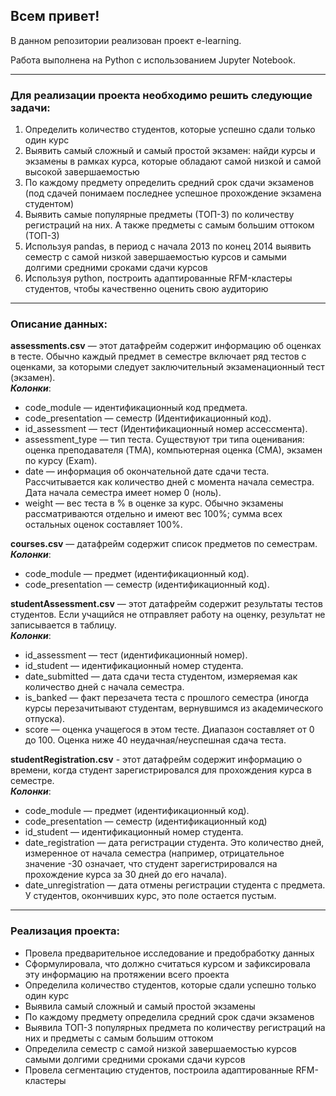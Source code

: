 ## **Всем привет!**

В данном репозитории реализован проект e-learning.

Работа выполнена на Python с использованием Jupyter Notebook. 

<hr>

### Для реализации проекта необходимо решить следующие задачи:

1. Определить количество студентов, которые успешно сдали только один курс
2. Выявить самый сложный и самый простой экзамен: найди курсы и экзамены в рамках курса, которые обладают самой низкой и самой высокой завершаемостью
3. По каждому предмету определить средний срок сдачи экзаменов (под сдачей понимаем последнее успешное прохождение экзамена студентом)
4. Выявить самые популярные предметы (ТОП-3) по количеству регистраций на них. А также предметы с самым большим оттоком (ТОП-3)
5. Используя pandas, в период с начала 2013 по конец 2014 выявить семестр с самой низкой завершаемостью курсов и самыми долгими средними сроками сдачи курсов
6. Используя python, построить адаптированные RFM-кластеры студентов, чтобы качественно оценить свою аудиторию

<hr>

### Описание данных:

<strong>assessments.csv</strong> — этот датафрейм содержит информацию об оценках в тесте. Обычно каждый предмет в семестре включает ряд тестов с оценками, за которыми следует заключительный экзаменационный тест (экзамен).  
<strong>*Колонки*</strong>:
- code_module — идентификационный код предмета.
- code_presentation — семестр (Идентификационный код).
- id_assessment — тест (Идентификационный номер ассессмента).
- assessment_type — тип теста. Существуют три типа оценивания: оценка преподавателя (TMA), компьютерная оценка (СМА), экзамен по курсу (Exam).
- date — информация об окончательной дате сдачи теста. Рассчитывается как количество дней с момента начала семестра. Дата начала семестра имеет номер 0 (ноль).
- weight — вес теста в % в оценке за курс. Обычно экзамены рассматриваются отдельно и имеют вес 100%; сумма всех остальных оценок составляет 100%.

<strong>courses.csv</strong> — датафрейм содержит список предметов по семестрам.  
<strong>*Колонки*</strong>:
- code_module — предмет (идентификационный код).
- code_presentation — семестр (идентификационный код).

<strong>studentAssessment.csv</strong> — этот датафрейм содержит результаты тестов студентов. Если учащийся не отправляет работу на оценку, результат не записывается в таблицу.  
<strong>*Колонки*</strong>:
- id_assessment — тест (идентификационный номер).
- id_student — идентификационный номер студента.
- date_submitted — дата сдачи теста студентом, измеряемая как количество дней с начала семестра.
- is_banked — факт перезачета теста с прошлого семестра (иногда курсы перезачитывают студентам, вернувшимся из академического отпуска).
- score — оценка учащегося в этом тесте. Диапазон составляет от 0 до 100. Оценка ниже 40 неудачная/неуспешная сдача теста.

<strong>studentRegistration.csv</strong> - этот датафрейм содержит информацию о времени, когда студент зарегистрировался для прохождения курса в семестре.  
<strong>*Колонки*</strong>:
- code_module — предмет (идентификационный код).
- code_presentation — семестр (идентификационный код)
- id_student — идентификационный номер студента.
- date_registration — дата регистрации студента. Это количество дней, измеренное от начала семестра (например, отрицательное значение -30 означает, что студент зарегистрировался на прохождение курса за 30 дней до его начала).
- date_unregistration — дата отмены регистрации студента с предмета. У студентов, окончивших курс, это поле остается пустым.
<hr>

### Реализация проекта:
- Провела предварительное исследование и предобработку данных
- Сформулировала, что должно считаться курсом и зафиксировала эту информацию на протяжении всего проекта
- Определила количество студентов, которые сдали успешно только один курс
- Выявила самый сложный и самый простой экзамены
- По каждому предмету определила средний срок сдачи экзаменов
- Выявила ТОП-3 популярных предмета по количеству регистраций на них и предметы с самым большим оттоком
- Определила семестр с самой низкой завершаемостью курсов самыми долгими средними сроками сдачи курсов
- Провела сегментацию студентов, построила адаптированные RFM-кластеры
